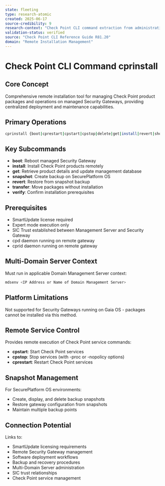 ```yaml
---
state: fleeting
type: research-atomic
created: 2025-06-17
source-credibility: 9
research-context: "Check Point CLI command extraction from administrative foundation guide"
validation-status: verified
source: "Check Point CLI Reference Guide R81.20"
domain: "Remote Installation Management"
---
```


# Check Point CLI Command cprinstall

## Core Concept

Comprehensive remote installation tool for managing Check Point product packages and operations on managed Security Gateways, providing centralized deployment and maintenance capabilities.

## Primary Operations

```bash
cprinstall {boot|cprestart|cpstart|cpstop|delete|get|install|revert|show|snapshot|transfer|uninstall|verify} <options>
```

## Key Subcommands

- **boot**: Reboot managed Security Gateway
- **install**: Install Check Point products remotely
- **get**: Retrieve product details and update management database
- **snapshot**: Create backup on SecurePlatform OS
- **revert**: Restore from snapshot backup
- **transfer**: Move packages without installation
- **verify**: Confirm installation prerequisites

## Prerequisites

- SmartUpdate license required
- Expert mode execution only
- SIC Trust established between Management Server and Security Gateway
- cpd daemon running on remote gateway
- cprid daemon running on remote gateway

## Multi-Domain Server Context

Must run in applicable Domain Management Server context:
```bash
mdsenv <IP Address or Name of Domain Management Server>
```

## Platform Limitations

Not supported for Security Gateways running on Gaia OS - packages cannot be installed via this method.

## Remote Service Control

Provides remote execution of Check Point service commands:
- **cpstart**: Start Check Point services
- **cpstop**: Stop services (with -proc or -nopolicy options)
- **cprestart**: Restart Check Point services

## Snapshot Management

For SecurePlatform OS environments:
- Create, display, and delete backup snapshots
- Restore gateway configuration from snapshots
- Maintain multiple backup points

## Connection Potential

Links to:
- SmartUpdate licensing requirements
- Remote Security Gateway management
- Software deployment workflows
- Backup and recovery procedures
- Multi-Domain Server administration
- SIC trust relationships
- Check Point service management